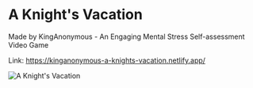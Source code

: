 # A Knight's Vacation
 Made by KingAnonymous - An Engaging Mental Stress Self-assessment Video Game

 Link: https://kinganonymous-a-knights-vacation.netlify.app/

 ![A Knight's Vacation](https://github.com/Joronski/My-Portfolio/assets/91183608/cd15ba6d-6b75-42ea-b7e3-d298357a4156)
